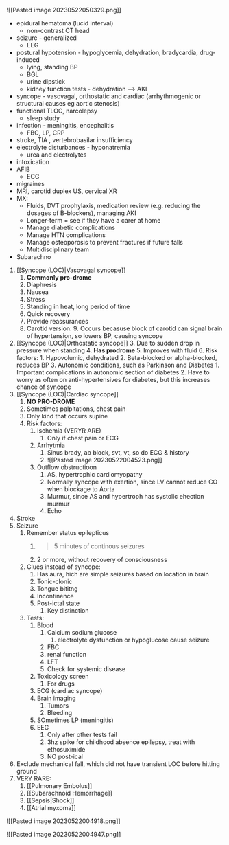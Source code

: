 ![[Pasted image 20230522050329.png]]
-   epidural hematoma (lucid interval)
    -   non-contrast CT head
-   seizure - generalized
    -   EEG
-   postural hypotension - hypoglycemia, dehydration, bradycardia, drug-induced
    -   lying, standing BP
    -   BGL
    -   urine dipstick
    - kidney function tests - dehydration --> AKI
-   syncope - vasovagal, orthostatic and cardiac (arrhythmogenic or structural causes eg aortic stenosis)
-   functional TLOC, narcolepsy
    -   sleep study
-   infection - meningitis, encephalitis
    -   FBC, LP, CRP
-   stroke, TIA , vertebrobasilar insufficiency
-   electrolyte disturbances - hyponatremia
    -   urea and electrolytes
-   intoxication
-   AFIB
    -   ECG
-   migraines
-   MRI, carotid duplex US, cervical XR
- MX:
	- Fluids, DVT prophylaxis, medication review (e.g. reducing the dosages of B-blockers), managing AKI
	- Longer-term = see if they have a carer at home
	- Manage diabetic complications
	- Manage HTN complications
	- Manage osteoporosis to prevent fractures if future falls 
	- Multidisciplinary team
- Subarachno



1. [[Syncope (LOC)|Vasovagal syncope]]
	1. **Commonly pro-drome**
	2. Diaphresis
	3. Nausea
	4. Stress
	5. Standing in heat, long period of time
	6. Quick recovery
	7. Provide reassurances
	8. Carotid version:
		9. Occurs becasuse block of carotid can signal brain of hypertension, so lowers BP, causing syncope
2. [[Syncope (LOC)|Orthostatic syncope]]
	3. Due to sudden drop in pressure when standing
	4. **Has prodrome**
	5. Improves with fluid
	6. Risk factors:
		1. Hypovolumic, dehydrated
		2. Beta-blocked or alpha-blocked, reduces BP
		3. Autonomic conditions, such as Parkinson and Diabetes
			1. Important complications in autonomic section of diabetes
			2. Have to worry as often on anti-hypertensives for diabetes, but this increases chance of syncope
3. [[Syncope (LOC)|Cardiac syncope]]
	1. **NO PRO-DROME**
	2. Sometimes palpitations, chest pain
	3. Only kind that occurs supine
	4. Risk factors:
		1. Ischemia (VERYR ARE)
			1. Only if chest pain or ECG
		2. Arrhytmia
			1. Sinus brady, ab block, svt, vt, so do ECG & history
			2. ![[Pasted image 20230522004523.png]]
		3. Outflow obstructioon
			1. AS, hypertrophic cardiomyopathy
			2. Normally syncope with exertion, since LV cannot reduce CO when blockage to Aorta
			3. Murmur, since AS and hypertroph has systolic ehection murmur
			4. Echo
4. Stroke
5. Seizure
	1. Remember status epilepticus
		1. >5 minutes of continous seizures
		2. 2 or more, without recovery of consciousness
	2. Clues instead of syncope:
		1. Has aura, hich are simple seizures based on location in brain
		2. Tonic-clonic
		3. Tongue bititng
		4. Incontinence
		5. Post-ictal state
			1. Key distinction
	3. Tests:
		1. Blood
			1. Calcium sodium glucose
				1. electrolyte dysfunction or hypoglucose cause seizure
			2. FBC
			3. renal function
			4. LFT
			5. Check for systemic disease
		2. Toxicology screen
			1. For drugs
		3. ECG (cardiac syncope)
		4. Brain imaging
			1. Tumors
			2. Bleeding
		5. SOmetimes LP (meningitis)
		6. EEG
			1. Only after other tests fail
			2. 3hz spike for childhood absence epilepsy, treat with ethosuximide
			3. NO post-ical
6. Exclude mechanical fall, which did not have transient LOC before hitting ground
7. VERY RARE:
	1. [[Pulmonary Embolus]]
	2. [[Subarachnoid Hemorrhage]]
	3. [[Sepsis|Shock]]
	4. [[Atrial myxoma]]

![[Pasted image 20230522004918.png]]

![[Pasted image 20230522004947.png]]
